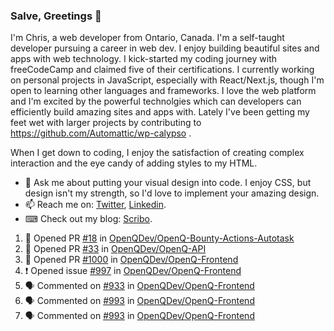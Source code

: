 ### Salve, Greetings 👋

I'm Chris, a web developer from Ontario, Canada. I'm a self-taught developer pursuing a career in web dev. I enjoy building beautiful sites and apps with web technology.
I kick-started my coding journey with freeCodeCamp and claimed five of their certifications.  I currently working on personal projects in JavaScript, especially with React/Next.js, though I'm open to learning other languages and frameworks. I love the web platform and I'm excited by the powerful technolgies which can developers can efficiently build amazing sites and apps with. Lately I've been getting my feet wet with larger projects by contributing to https://github.com/Automattic/wp-calypso .

When I get down to coding, I enjoy the satisfaction of creating complex interaction and the eye candy of adding styles to my HTML. 

- 💬 Ask me about putting your visual design into code. I enjoy CSS, but design isn't my strength, so I'd love to implement your amazing design.
- 📫 Reach me on: [Twitter](https://twitter.com/Christo28120856), [Linkedin](https://www.linkedin.com/in/christopher-stevers-07b9a5204/).
- ⌨ Check out my blog: [Scribo](https://christopherstevers.cf).
<!--
**Christopher-Stevers/Christopher-Stevers** is a ✨ _special_ ✨ repository because its `README.md` (this file) appears on your GitHub profile.

Here are some ideas to get you started:

- 🔭 I’m currently working on ...
- 🌱 I’m currently learning ...
- 👯 I’m looking to collaborate on ...
- 🤔 I’m looking for help with ...
- 😄 Pronouns: ...
- ⚡ Fun fact: ...
-->

<!--START_SECTION:activity-->
1. 💪 Opened PR [#18](https://github.com/OpenQDev/OpenQ-Bounty-Actions-Autotask/pull/18) in [OpenQDev/OpenQ-Bounty-Actions-Autotask](https://github.com/OpenQDev/OpenQ-Bounty-Actions-Autotask)
2. 💪 Opened PR [#33](https://github.com/OpenQDev/OpenQ-API/pull/33) in [OpenQDev/OpenQ-API](https://github.com/OpenQDev/OpenQ-API)
3. 💪 Opened PR [#1000](https://github.com/OpenQDev/OpenQ-Frontend/pull/1000) in [OpenQDev/OpenQ-Frontend](https://github.com/OpenQDev/OpenQ-Frontend)
4. ❗️ Opened issue [#997](https://github.com/OpenQDev/OpenQ-Frontend/issues/997) in [OpenQDev/OpenQ-Frontend](https://github.com/OpenQDev/OpenQ-Frontend)
5. 🗣 Commented on [#933](https://github.com/OpenQDev/OpenQ-Frontend/issues/933) in [OpenQDev/OpenQ-Frontend](https://github.com/OpenQDev/OpenQ-Frontend)
6. 🗣 Commented on [#993](https://github.com/OpenQDev/OpenQ-Frontend/issues/993) in [OpenQDev/OpenQ-Frontend](https://github.com/OpenQDev/OpenQ-Frontend)
7. 🗣 Commented on [#993](https://github.com/OpenQDev/OpenQ-Frontend/issues/993) in [OpenQDev/OpenQ-Frontend](https://github.com/OpenQDev/OpenQ-Frontend)
<!--END_SECTION:activity-->
